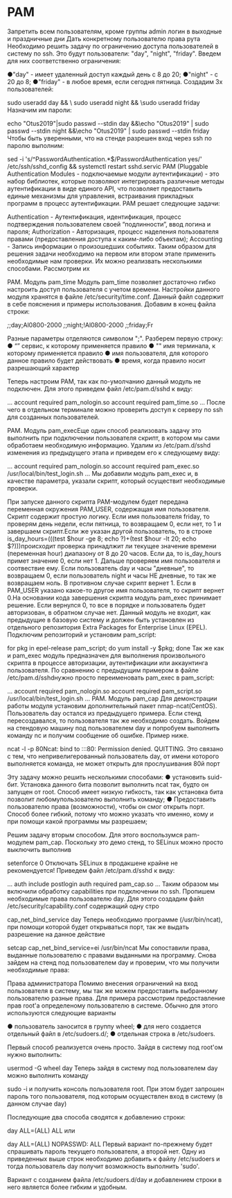 # PAM
Запретить всем пользователям, кроме группы admin логин в выходные и праздничные дни
Дать конкретному пользователю права рута
Необходимо решить задачу по ограничению доступа пользователей в систему по ssh.
Это будут пользователи: "day", "night", "friday". Введем для них соответственно ограничения:

●"day" - имеет удаленный доступ каждый день с 8 до 20;
●"night" - с 20 до 8;
●"friday" - в любое время, если сегодня пятница.
Создадим 3х пользователей:

sudo useradd day && \ sudo useradd night && \sudo useradd friday
Назначим им пароли:

echo "Otus2019"|sudo passwd --stdin day &&\echo "Otus2019" | sudo passwd --stdin night  &&\echo "Otus2019" | sudo passwd --stdin friday
Чтобы быть уверенными, что на стенде разрешен вход через ssh по паролю выполним:

sed -i 's/^PasswordAuthentication.*$/PasswordAuthentication yes/' /etc/ssh/sshd_config && systemctl restart sshd.servic
PAM (Pluggable Authentication Modules - подключаемые модули аутентификации) - это набор библиотек,
которые позволяют интегрировать различные методы аутентификации в виде единого API, что позволяет предоставить единые механизмы для управления, встраивания прикладных программ в процесс аутентификации. PAM решает следующие задачи:

Authentication - Аутентификация, идентификация, процесс подтверждения пользователем своей “подлинности”, ввод логина и пароля;
Authorization - Авторизация, процесс наделения пользователя правами (предоставления доступа к каким-либо объектам);
Accounting - Запись информации о произошедших событиях.
Таким образом для решения задачи необходимо на первом или втором этапе применить необходимые нам проверки. Их можно реализвать несколькими способами. Рассмотрим их

PAM. Модуль pam_time
Модуль pam_time позволяет достаточно гибко настроить доступ пользователя с учетом времени. Настройки данного модуля хранятся в файле /etc/security/time.conf. Данный файл содержит в себе пояснения и примеры использования. Добавим в конец файла строки:

*;*;day;Al0800-2000
*;*;night;!Al0800-2000
*;*;friday;Fr

Разные параметры отделяются символом ";". Разберем первую строку: ● “” сервис, к которому применяется правило ● "" имя терминала, к которому применяется правило ● имя пользователя, для которого данное правило будет действовать ● время, когда правило носит разрешающий характер

Теперь настроим PAM, так как по-умолчанию данный модуль не подключен. Для этого приведем файл /etc/pam.d/sshd к виду:

...
account    required     pam_nologin.so
account    required     pam_time.so
...
После чего в отдельном терминале можно проверить доступ к серверу по ssh для созданных пользователей.

PAM. Модуль pam_execЕще один способ реализовать задачу это выполнить при подключении пользователя скрипт, в котором мы сами обработаем необходимую информацию. Удалим из /etc/pam.d/sshd изменения из предыдущего этапа и приведем его к следующему виду:

...
account  required   pam_nologin.so
account  required   pam_exec.so  /usr/local/bin/test_login.sh
...
Мы добавили модуль pam_exec и, в качестве параметра, указали скрипт, который осуществит необходимые проверки.

При запуске данного скрипта PAM-модулем будет передана переменная окружения PAM_USER, содержащая имя пользователя. Скрипт содержит простую логику. Если имя пользователя friday, то проверям день недели, если пятница, то возвращаем 0, если нет, то 1 и завершаем скрипт.Если же указан другой пользователь, то в строке is_day_hours=$(($(test $hour -ge 8; echo $?)+$(test $hour -lt 20; echo $?)))происходит проверка принадлжит ли текущее значение времени (переменная hour) диапазону от 8 до 20 часов. Если да, то is_day_hours примет значение 0, если нет 1. Дальше проверяем имя пользователя и соотвествие ему. Если пользователь day и часы "дневные", то возвращаем 0, если пользователь night и часы НЕ дневные, то так же возвращаем ноль. В противном случае скрипт вернет 1. Если в PAM_USER указано какое-то другое имя пользователя, то скрипт вернет 0.На основании кода завершения скрипта модуль pam_exec принимает решение. Если вернулся 0, то все в порядке и пользователь будет авторизован, в обратном случае нет. Данный модуль не входит, как предыдущие в базовую систему и должен быть установлен из отдельного репозитория Extra Packages for Enterprise Linux (EPEL). Подключим репозиторий и установим pam_script:

for pkg in epel-release pam_script; do yum install -y $pkg; done
Так же как и pam_exec модуль предназначен для выполнения произвольного скрипта в процессе авторизации, аутентификации или аккаунтинга пользователя. По сравнению с предыдущим примером в файле /etc/pam.d/sshdнужно просто переименовать pam_exec в pam_script:

...
account  required  pam_nologin.so
account  required  pam_script.so  /usr/local/bin/test_login.sh
...
PAM. Модуль pam_cap
Для демонстрации работы модуля установим дополнительный пакет nmap-ncat(CentOS). Пользователь day остался из предыдущего примера. Если стенд пересоздавался, то пользователя так же необходимо создать. Войдем на стендовую машину под пользователем day и попробуем выполнить команду nc и получим сообщение об ошибке. Пример ниже.

ncat -l -p 80Ncat: bind to :::80: Permission denied. QUITTING.
Это связано с тем, что непривелигерованный пользователь day, от имени которого выполняется команда, не может открыть для прослушивания 80й порт

Эту задачу можно решить несколькими способами: ● установить suid-бит. Установка данного бита позволит выполнить ncat так, будто он запущен от root. Способ имеет низкую гибкость, так как установка бита позволит любомупользователю выполнить команду; ● Предоставить пользователю права (возможности), чтобы он смог открыть порт. Способ более гибкий, потому что можно указать что именно, кому и при помощи какой программы мы разрешаем;

Решим задачу вторым способом. Для этого воспользумся pam-модулем pam_cap. Поскольку это демо стенд, то SELinux можно просто выключить выполнив

setenforce 0
Отключать SELinux в продакшене крайне не рекомендуется!
Приведем файл /etc/pam.d/sshd к виду:


...
auth       include      postlogin
auth       required     pam_cap.so
...
Таким образом мы включили обработку capabilities при подключении по ssh.
Пропишем необходимые права пользователю day.
Для этого создадим файл /etc/security/capability.conf содержащий одну стро

cap_net_bind_service     day
Теперь необходимо программе (/usr/bin/ncat), при помощи которой будет открываться порт,
так же выдать разрешение на данное действие

 setcap cap_net_bind_service=ei /usr/bin/ncat
Мы сопоставили права, выданные пользователю с правами выданными на программу. Снова зайдем на стенд под пользователем day и проверим, что мы получили необходимые права:

Права администратора
Помимо внесения ограничений на вход пользователя в систему, мы так же можем предоставить выбранному пользователю разные права. Для примера рассмотрим предоставление прав root'а определеному пользователю в системе.
Обычно для этого используются следующие варианты

● пользователь заносится в группу wheel; ● для него создается отдельный файл в /etc/sudoers.d/; ● отдельная строка в /etc/sudoers.

Первый способ реализуется очень просто. Зайдя в систему под root'ом нужно выполнить:

usermod -G wheel day
Теперь зайдя в систему под пользователем day можно выполнить команду

sudo  -i 
и получить консоль пользователя root. При этом будет запрошен пароль того пользователя, под которым осуществлен вход в систему (в данном случае day)

Последующие два способа сводятся к добавлению строки:

day  ALL=(ALL)       ALL
или

day        ALL=(ALL)       NOPASSWD: ALL
Первый вариант по-прежнему будет спрашивать пароль текущего пользователя, а второй нет. Одну из приведенных выше строк необходимо добавить к файлу /etc/sudoers и тогда пользователь day получит возможность выполнить 'sudo'.

Вариант с созданием файла /etc/sudoers.d/day и добавлением строки в него является более гибким и удобным.
